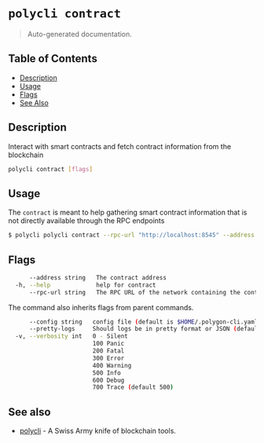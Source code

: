 # `polycli contract`

> Auto-generated documentation.

## Table of Contents

- [Description](#description)
- [Usage](#usage)
- [Flags](#flags)
- [See Also](#see-also)

## Description

Interact with smart contracts and fetch contract information from the blockchain

```bash
polycli contract [flags]
```

## Usage

The `contract` is meant to help gathering smart contract information that is not directly available through the RPC endpoints

```bash
$ polycli polycli contract --rpc-url "http://localhost:8545" --address "0x0000000000000000000000000000000000000001"
```

## Flags

```bash
      --address string   The contract address
  -h, --help             help for contract
      --rpc-url string   The RPC URL of the network containing the contract (default "http://localhost:8545")
```

The command also inherits flags from parent commands.

```bash
      --config string   config file (default is $HOME/.polygon-cli.yaml)
      --pretty-logs     Should logs be in pretty format or JSON (default true)
  -v, --verbosity int   0 - Silent
                        100 Panic
                        200 Fatal
                        300 Error
                        400 Warning
                        500 Info
                        600 Debug
                        700 Trace (default 500)
```

## See also

- [polycli](polycli.md) - A Swiss Army knife of blockchain tools.
